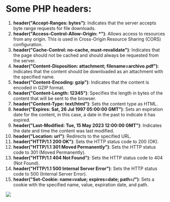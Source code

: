 # Some PHP headers:


1. **header("Accept-Ranges: bytes")**: Indicates that the server accepts byte range requests for file downloads.
2. **header("Access-Control-Allow-Origin: *")**: Allows access to resources from any origin. This is used in Cross-Origin Resource Sharing (CORS) configuration.
3. **header("Cache-Control: no-cache, must-revalidate")**: Indicates that the page should not be cached and should always be requested from the server.
4. **header("Content-Disposition: attachment; filename=archivo.pdf")**: Indicates that the content should be downloaded as an attachment with the specified name.
5. **header("Content-Encoding: gzip")**: Indicates that the content is encoded in GZIP format.
6. **header("Content-Length: 12345")**: Specifies the length in bytes of the content that will be sent to the browser.
7. **header("Content-Type: text/html")**: Sets the content type as HTML.
8. **header("Expires: Sat, 26 Jul 1997 05:00:00 GMT")**: Sets an expiration date for the content, in this case, a date in the past to indicate it has expired.
9. **header("Last-Modified: Tue, 15 May 2023 12:00:00 GMT")**: Indicates the date and time the content was last modified.
10. **header("Location: url")**: Redirects to the specified URL.
11. **header("HTTP/1.1 200 OK")**: Sets the HTTP status code to 200 (OK).
12. **header("HTTP/1.1 301 Moved Permanently")**: Sets the HTTP status code to 301 (Moved Permanently).
13. **header("HTTP/1.1 404 Not Found")**: Sets the HTTP status code to 404 (Not Found).
14. **header("HTTP/1.1 500 Internal Server Error")**: Sets the HTTP status code to 500 (Internal Server Error).
15. **header("Set-Cookie: name=value; expires=date; path=/")**: Sets a cookie with the specified name, value, expiration date, and path.


![](https://fgp.dev/static/media/PHPDevelopmentBanner.371ea15e.jpg)